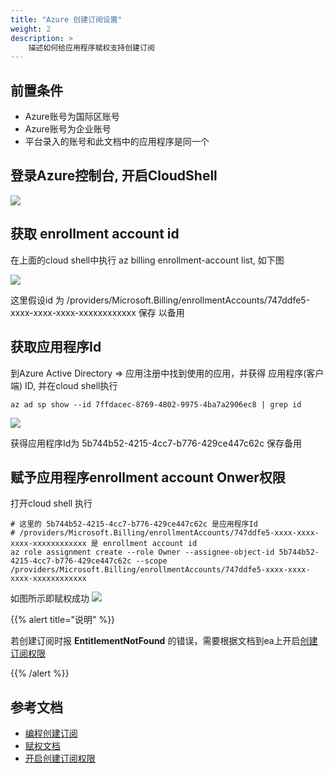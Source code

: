 ```yaml
---
title: "Azure 创建订阅设置"
weight: 2
description: >
    描述如何给应用程序赋权支持创建订阅
---
```


## 前置条件
- Azure账号为国际区账号
- Azure账号为企业账号
- 平台录入的账号和此文档中的应用程序是同一个

## 登录Azure控制台, 开启CloudShell

![](../images/az_cloud_shell.png)

## 获取 enrollment account id

在上面的cloud shell中执行 az billing enrollment-account list, 如下图

![](../images/az_enrollment_account.png)

这里假设id 为 /providers/Microsoft.Billing/enrollmentAccounts/747ddfe5-xxxx-xxxx-xxxx-xxxxxxxxxxxx 保存 以备用

## 获取应用程序Id

到Azure Active Directory => 应用注册中找到使用的应用，并获得 应用程序(客户端) ID, 并在cloud shell执行
```shell
az ad sp show --id 7ffdacec-8769-4802-9975-4ba7a2906ec8 | grep id
```

![](../images/az_app_id.png)

获得应用程序Id为 5b744b52-4215-4cc7-b776-429ce447c62c 保存备用


## 赋予应用程序enrollment account Onwer权限

打开cloud shell 执行

```shell
# 这里的 5b744b52-4215-4cc7-b776-429ce447c62c 是应用程序Id
# /providers/Microsoft.Billing/enrollmentAccounts/747ddfe5-xxxx-xxxx-xxxx-xxxxxxxxxxxx 是 enrollment account id
az role assignment create --role Owner --assignee-object-id 5b744b52-4215-4cc7-b776-429ce447c62c --scope /providers/Microsoft.Billing/enrollmentAccounts/747ddfe5-xxxx-xxxx-xxxx-xxxxxxxxxxxx
```

如图所示即赋权成功
![](../images/az_assign_role.png)


{{% alert title="说明" %}}

若创建订阅时报 **EntitlementNotFound** 的错误，需要根据文档到ea上开启[创建订阅权限](https://learn.microsoft.com/en-us/azure/cost-management-billing/manage/ea-portal-administration#enterprise-devtest-offer)

{{% /alert %}}

## 参考文档
- [编程创建订阅](https://learn.microsoft.com/en-us/azure/cost-management-billing/manage/programmatically-create-subscription-preview?tabs=azure-cli)
- [赋权文档](https://learn.microsoft.com/en-us/azure/cost-management-billing/manage/grant-access-to-create-subscription?tabs=rest%2Crest-2)
- [开启创建订阅权限](https://learn.microsoft.com/en-us/azure/cost-management-billing/manage/ea-portal-administration#enterprise-devtest-offer)
